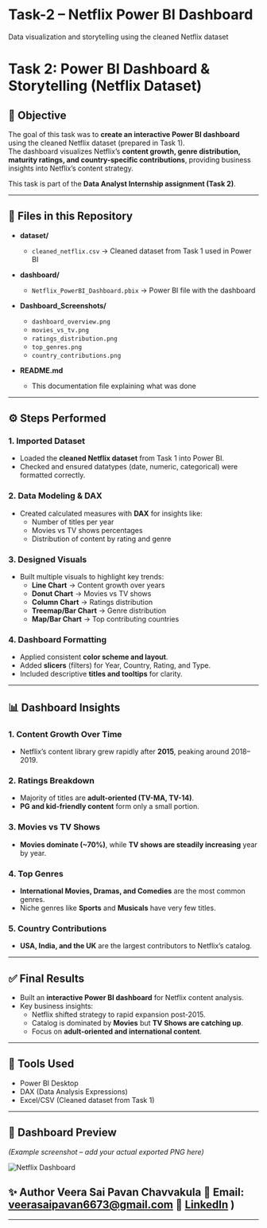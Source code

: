 # Task-2 – Netflix Power BI Dashboard  
Data visualization and storytelling using the cleaned Netflix dataset  

# Task 2: Power BI Dashboard & Storytelling (Netflix Dataset)  

## 🎯 Objective  
The goal of this task was to **create an interactive Power BI dashboard** using the cleaned Netflix dataset (prepared in Task 1).  
The dashboard visualizes Netflix’s **content growth, genre distribution, maturity ratings, and country-specific contributions**, providing business insights into Netflix’s content strategy.  

This task is part of the **Data Analyst Internship assignment (Task 2)**.  

---

## 📂 Files in this Repository  
- **dataset/**  
  - `cleaned_netflix.csv` → Cleaned dataset from Task 1 used in Power BI  

- **dashboard/**  
  - `Netflix_PowerBI_Dashboard.pbix` → Power BI file with the dashboard  

- **Dashboard_Screenshots/**  
  - `dashboard_overview.png`  
  - `movies_vs_tv.png`  
  - `ratings_distribution.png`  
  - `top_genres.png`  
  - `country_contributions.png`  

- **README.md**  
  - This documentation file explaining what was done  

---

## ⚙️ Steps Performed  

### 1. Imported Dataset  
- Loaded the **cleaned Netflix dataset** from Task 1 into Power BI.  
- Checked and ensured datatypes (date, numeric, categorical) were formatted correctly.  

### 2. Data Modeling & DAX  
- Created calculated measures with **DAX** for insights like:  
  - Number of titles per year  
  - Movies vs TV shows percentages  
  - Distribution of content by rating and genre  

### 3. Designed Visuals  
- Built multiple visuals to highlight key trends:  
  - **Line Chart** → Content growth over years  
  - **Donut Chart** → Movies vs TV shows  
  - **Column Chart** → Ratings distribution  
  - **Treemap/Bar Chart** → Genre distribution  
  - **Map/Bar Chart** → Top contributing countries  

### 4. Dashboard Formatting  
- Applied consistent **color scheme and layout**.  
- Added **slicers** (filters) for Year, Country, Rating, and Type.  
- Included descriptive **titles and tooltips** for clarity.  

---

## 📊 Dashboard Insights  

### 1. Content Growth Over Time  
- Netflix’s content library grew rapidly after **2015**, peaking around 2018–2019.  

### 2. Ratings Breakdown  
- Majority of titles are **adult-oriented (TV-MA, TV-14)**.  
- **PG and kid-friendly content** form only a small portion.  

### 3. Movies vs TV Shows  
- **Movies dominate (~70%)**, while **TV shows are steadily increasing** year by year.  

### 4. Top Genres  
- **International Movies, Dramas, and Comedies** are the most common genres.  
- Niche genres like **Sports** and **Musicals** have very few titles.  

### 5. Country Contributions  
- **USA, India, and the UK** are the largest contributors to Netflix’s catalog.  

---

## ✅ Final Results  
- Built an **interactive Power BI dashboard** for Netflix content analysis.  
- Key business insights:  
  - Netflix shifted strategy to rapid expansion post-2015.  
  - Catalog is dominated by **Movies** but **TV Shows are catching up**.  
  - Focus on **adult-oriented and international content**.  

---

## 🚀 Tools Used  
- Power BI Desktop  
- DAX (Data Analysis Expressions)  
- Excel/CSV (Cleaned dataset from Task 1)  

---

## 📸 Dashboard Preview  

*(Example screenshot – add your actual exported PNG here)*  

![Netflix Dashboard](Screenshot_2025-09-24_223633.png)  
## ✨ Author **Veera Sai Pavan Chavvakula** 📧 Email: veerasaipavan6673@gmail.com 🔗 [LinkedIn](https://www.linkedin.com/in/veera-sai-pavan-chavvakula-6260a72bb) )

---

